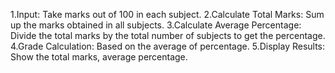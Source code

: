 1.Input: Take marks out of 100 in each subject.
2.Calculate Total Marks: Sum up the marks obtained in all subjects.
3.Calculate Average Percentage: Divide the total marks by the total number of subjects to get the percentage.
4.Grade Calculation: Based on the average of percentage.
5.Display Results: Show the total marks, average percentage.